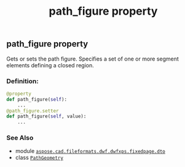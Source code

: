 ﻿---
title: path_figure property
second_title: Aspose.CAD for Python via .NET API References
description: 
type: docs
weight: 50
url: /python-net/aspose.cad.fileformats.dwf.dwfxps.fixedpage.dto/pathgeometry/path_figure/
is_root: false
---

## path_figure property


Gets or sets the path figure.
Specifies a set of one or more segment elements defining a closed region.
### Definition:
```python
@property
def path_figure(self):
    ...
@path_figure.setter
def path_figure(self, value):
    ...
```

### See Also
* module [`aspose.cad.fileformats.dwf.dwfxps.fixedpage.dto`](../../)
* class [`PathGeometry`](/cad/python-net/aspose.cad.fileformats.dwf.dwfxps.fixedpage.dto/pathgeometry)
